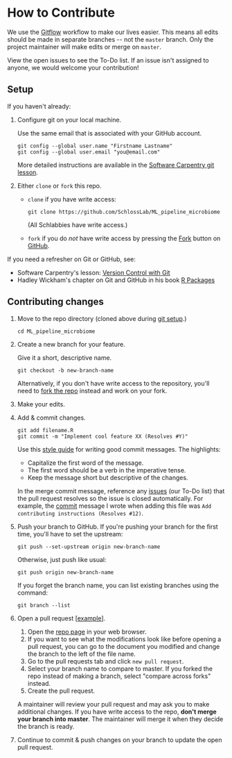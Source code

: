 # How to Contribute

We use the [Gitflow](https://www.atlassian.com/git/tutorials/comparing-workflows/gitflow-workflow) workflow to make our lives easier.
This means all edits should be made in separate branches -- not the `master` branch.
Only the project maintainer will make edits or merge on `master`.

View the open issues to see the To-Do list.
If an issue isn't assigned to anyone, we would welcome your contribution!

## Setup

If you haven't already:

1. Configure git on your local machine.

    Use the same email that is associated with your GitHub account.
    ```
    git config --global user.name "Firstname Lastname"
    git config --global user.email "you@email.com"
    ```
    More detailed instructions are available in the [Software Carpentry git lesson](http://swcarpentry.github.io/git-novice/02-setup/index.html).

1. Either `clone` or `fork` this repo.
    - `clone` if you have write access:
        ```
        git clone https://github.com/SchlossLab/ML_pipeline_microbiome
        ```
        (All Schlabbies have write access.)

    - `fork` if you do _not_ have write access by pressing the [Fork]((https://help.github.com/en/articles/fork-a-repo)) button on [GitHub](https://github.com/SchlossLab/ML_pipeline_microbiome).

If you need a refresher on Git or GitHub, see:
- Software Carpentry's lesson: [Version Control with Git](http://swcarpentry.github.io/git-novice/)
- Hadley Wickham's chapter on Git and GitHub in his book [R Packages](http://r-pkgs.had.co.nz/git.html)


## Contributing changes

1. Move to the repo directory (cloned above during [git setup](#setup).)

    ```
    cd ML_pipeline_microbiome
    ```

1. Create a new branch for your feature.

    Give it a short, descriptive name.
    ```
    git checkout -b new-branch-name
    ```
    Alternatively, if you don't have write access to the repository, you'll need to
    [fork the repo](https://help.github.com/en/articles/fork-a-repo) instead and work on your fork.

1. Make your edits.

1. Add & commit changes.
    ```
    git add filename.R
    git commit -m "Implement cool feature XX (Resolves #Y)"
    ```
    Use this [style guide](https://chris.beams.io/posts/git-commit/) for writing good commit messages.
    The highlights:
    - Capitalize the first word of the message.
    - The first word should be a verb in the imperative tense.
    - Keep the message short but descriptive of the changes.

    In the merge commit message, reference any [issues](https://github.com/SchlossLab/ML_pipeline_microbiome/issues)
    (our To-Do list) that the pull request resolves so the issue is closed automatically.
    For example, the [commit](https://github.com/GWC-DCMB/ClubCurriculum/commit/e871017fc77fe2023f2488d3c18ae4baaee5b03f)
    message I wrote when adding this file was `Add contributing instructions (Resolves #12)`.

1. Push your branch to GitHub.
    If you're pushing your branch for the first time, you'll have to set the upstream:
    ```
    git push --set-upstream origin new-branch-name
    ```

    Otherwise, just push like usual:
    ```
    git push origin new-branch-name
    ```

    If you forget the branch name, you can list existing branches using the command:
    ```
    git branch --list
    ```

1. Open a pull request [[example](https://github.com/GWC-DCMB/ClubCurriculum/pull/21)].
    1. Open the [repo page](https://github.com/SchlossLab/ML_pipeline_microbiome) in your web browser.
    1. If you want to see what the modifications look like before opening a pull request, you can go to the document you
    modified and change the branch to the left of the file name.
    1. Go to the pull requests tab and click `new pull request`.
    1. Select your branch name to compare to master. If you forked the repo instead of making a branch, select "compare across
    forks" instead.
    1. Create the pull request.

    A maintainer will review your pull request and may ask you to make additional changes.
    If you have write access to the repo, **don't merge your branch into master**.
    The maintainer will merge it when they decide the branch is ready.

1. Continue to commit & push changes on your branch to update the open pull request.